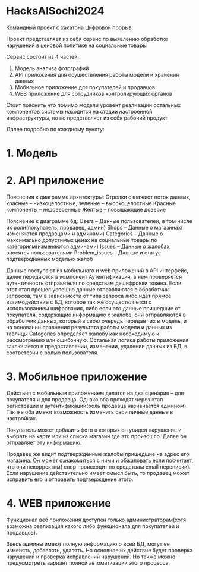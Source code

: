 # HacksAISochi2024
Командный проект с хакатона Цифровой прорыв

Проект представляет из себя сервис по выявлению обработке нарушений в ценовой политике на социальные товары

Сервис состоит из 4 частей:
1. Модель анализа фотографий
2. API приложения для осуществления работы модели и хранения данных
3. Мобильное приложение для покупателей и продавцов
4. WEB приложение для сотрудников контролирующих органов

Стоит пояснить что помимо модели уровент реализации остальных компонентов системы находится на стадии настроенной инфраструктуры, но не представляет из себя рабочий продукт.

Далее подробно по каждному пункту: 

# 1. Модель


# 2. API приложение

Пояснения к диаграмме архитектуры: 
Стрелки означают поток данных, красные – низкоцелостные, зеленые – высокоцелостные
Красные компоненты – недоверенные
Желтые – повышающие доверие

Пояснение к диаграмме бд:
Users – Данные пользователей, в том числе их роли(покупатель, продавец, админ)
Shops – Данные о магазинах( изменяются продавцами и админами)
Categories – Данные о максимально допустимых ценах на социальные товары по категориям(изменяются админами)
Issues – Данные о жалобах, вносятся пользователями
Problem_issues – Данные и статус подтвержденных моделью жалоб

Данные поступают из мобильного и web приложений в API интерфейс, далее передаются в компонент Аутентификация, в нем проверяется аутентичность отправителя по средствам дешифровки токена. Если этот этап прошел успешно данные отправляются в обработчик запросов, там в зависимости от типа запроса либо идет прямое взаимодействие с БД, которое так же осуществляется с использованием шифрования, либо если это данные пришедшие от покупателя, содержащие информацию о жалобе, они отправляются в обработчик данных, который в свою очередь передает их в модель, и на основании сравнения результата работы модели и данных из таблицы Categories определяет жалобу как необходимую к рассмотрению или ошибочную. Остальная логика работы приложения заключается в предоставлении, изменении, удалении данных из БД, в соответсвии с ролью пользователя.


# 3. Мобильное приложение

Действия с мобильным приложением делятся на два сценария – для покупателя и для продавца. Однако оба проходят через этап регистрации и аутентификации(роль продавца назначается админом). Так же оба имеют возможность изменить свои личные данные в настройках.

Покупатель может добавить фото в которых он увидел нарушение и выбрать на карте или из списка магазин где это произошло. Далее он отправляет эту информацию.

Продавец же видит подтвержденные жалобы пришедшие на адрес его магазина. Он может ознакомиться с ними и обжаловать если посчитает, что они некорректны( спор происходит по средствам email переписки). Если нарушение действительно имеет смысл быть, то продавец может исправить его и отправить подтверждение этого. 


# 4. WEB приложение

Функционал веб приложения доступен только администраторам(хотя возможна реализация какого либо функционала для покупателей и продавцов).

Здесь админы имеют полную информацию о всей БД, могут ее изменять, добавлять, удалять. Но основное их действие будет проверка нарушений и проверка исправлений нарушений. Но также можно предусмотреть вариант полной автоматизации этого процесса.




